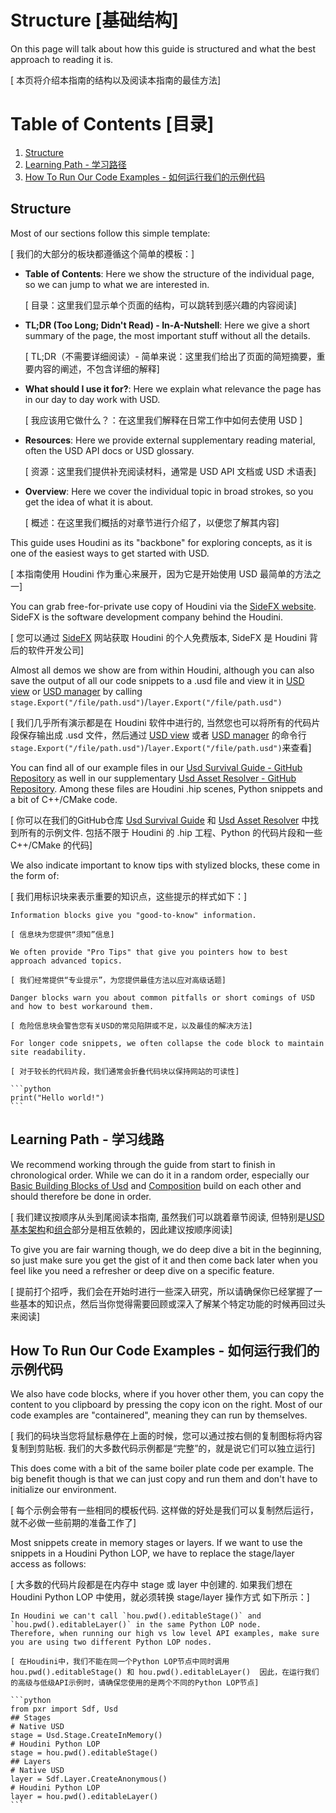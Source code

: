 
# Structure [基础结构]
On this page will talk about how this guide is structured and what the best approach to reading it is.

[ 本页将介绍本指南的结构以及阅读本指南的最佳方法]
# Table of Contents [目录]
1. [Structure](#structure)
1. [Learning Path - 学习路径](#learningPath)
1. [How To Run Our Code Examples - 如何运行我们的示例代码](#code)


## Structure <a name="structure"></a>
Most of our sections follow this simple template:

[ 我们的大部分的板块都遵循这个简单的模板：]
- **Table of Contents**: Here we show the structure of the individual page, so we can jump to what we are interested in.

    [ 目录：这里我们显示单个页面的结构，可以跳转到感兴趣的内容阅读]
- **TL;DR (Too Long; Didn't Read) - In-A-Nutshell**: Here we give a short summary of the page, the most important stuff without all the details.

    [ TL;DR（不需要详细阅读）- 简单来说：这里我们给出了页面的简短摘要，重要内容的阐述，不包含详细的解释]
- **What should I use it for?**: Here we explain what relevance the page has in our day to day work with USD.

    [ 我应该用它做什么？：在这里我们解释在日常工作中如何去使用 USD ]
- **Resources**: Here we provide external supplementary reading material, often the USD API docs or USD glossary.

    [ 资源：这里我们提供补充阅读材料，通常是 USD API 文档或 USD 术语表]
- **Overview**: Here we cover the individual topic in broad strokes, so you get the idea of what it is about.

    [ 概述：在这里我们概括的对章节进行介绍了，以便您了解其内容]

This guide uses Houdini as its "backbone" for exploring concepts, as it is one of the easiest ways to get started with USD.

[ 本指南使用 Houdini 作为重心来展开，因为它是开始使用 USD 最简单的方法之一]

You can grab free-for-private use copy of Houdini via the [SideFX website](https://www.sidefx.com/). SideFX is the software development company behind the Houdini.

[ 您可以通过 [SideFX](https://www.sidefx.com/) 网站获取 Houdini 的个人免费版本, SideFX 是 Houdini 背后的软件开发公司]

Almost all demos we show are from within Houdini, although you can also save the output of all our code snippets to a .usd file and view it in [USD view](../core/elements/standalone_utilities.md) or [USD manager](http://www.usdmanager.org/) by calling `stage.Export("/file/path.usd")`/`layer.Export("/file/path.usd")`

[ 我们几乎所有演示都是在 Houdini 软件中进行的, 当然您也可以将所有的代码片段保存输出成 .usd 文件，然后通过 [USD view](../core/elements/standalone_utilities.md) 或者 [USD manager](http://www.usdmanager.org/) 的命令行 `stage.Export("/file/path.usd")`/`layer.Export("/file/path.usd")`来查看]

You can find all of our example files in our [Usd Survival Guide - GitHub Repository](https://github.com/LucaScheller/VFX-UsdSurvivalGuide/tree/main/files) as well in our supplementary [Usd Asset Resolver - GitHub Repository](https://lucascheller.github.io/VFX-UsdAssetResolver/). Among these files are Houdini .hip scenes, Python snippets and a bit of C++/CMake code.

[ 你可以在我们的GitHub仓库 [Usd Survival Guide](https://github.com/LucaScheller/VFX-UsdSurvivalGuide/tree/main/files) 和 [Usd Asset Resolver](https://lucascheller.github.io/VFX-UsdAssetResolver/) 中找到所有的示例文件. 包括不限于 Houdini 的 .hip 工程、Python 的代码片段和一些 C++/CMake 的代码]

We also indicate important to know tips with stylized blocks, these come in the form of:

[ 我们用标识块来表示重要的知识点，这些提示的样式如下：]

~~~admonish info title="Info | Useful information!"
Information blocks give you "good-to-know" information.

[ 信息块为您提供“须知”信息]
~~~

~~~admonish info title="Pro Tip | Here is an advanced tip!"
We often provide "Pro Tips" that give you pointers how to best approach advanced topics.

[ 我们经常提供“专业提示”，为您提供最佳方法以应对高级话题]
~~~

~~~admonish danger title="Danger | Here comes trouble!"
Danger blocks warn you about common pitfalls or short comings of USD and how to best workaround them.

[ 危险信息块会警告您有关USD的常见陷阱或不足，以及最佳的解决方法]
~~~

~~~admonish tip title="Collapsible Block | Click me to show my content!" collapsible=true
For longer code snippets, we often collapse the code block to maintain site readability.

[ 对于较长的代码片段，我们通常会折叠代码块以保持网站的可读性]

```python
print("Hello world!")
```
~~~

## Learning Path - 学习线路 <a name="learningPath"></a>
We recommend working through the guide from start to finish in chronological order. While we can do it in a random order, especially our [Basic Building Blocks of Usd](../core/elements/overview.md) and [Composition](../core/composition/overview.md) build on each other and should therefore be done in order.

[ 我们建议按顺序从头到尾阅读本指南, 虽然我们可以跳着章节阅读, 但特别是[USD基本架构](../core/elements/overview.md)和[组合](../core/composition/overview.md)部分是相互依赖的，因此建议按顺序阅读]

To give you are fair warning though, we do deep dive a bit in the beginning, so just make sure you get the gist of it and then come back later when you feel like you need a refresher or deep dive on a specific feature.

[ 提前打个招呼，我们会在开始时进行一些深入研究，所以请确保你已经掌握了一些基本的知识点，然后当你觉得需要回顾或深入了解某个特定功能的时候再回过头来阅读]

## How To Run Our Code Examples - 如何运行我们的示例代码 <a name="code"></a>
We also have code blocks, where if you hover other them, you can copy the content to you clipboard by pressing the copy icon on the right.
Most of our code examples are "containered", meaning they can run by themselves.

[ 我们的码块当您将鼠标悬停在上面的时候，您可以通过按右侧的复制图标将内容复制到剪贴板. 我们的大多数代码示例都是“完整”的，就是说它们可以独立运行]

This does come with a bit of the same boiler plate code per example. The big benefit though is that we can just copy and run them and don't have to initialize our environment.

[ 每个示例会带有一些相同的模板代码. 这样做的好处是我们可以复制然后运行，就不必做一些前期的准备工作了]

Most snippets create in memory stages or layers. If we want to use the snippets in a Houdini Python LOP, we have to replace the stage/layer access as follows:

[ 大多数的代码片段都是在内存中 stage 或 layer 中创建的. 如果我们想在 Houdini Python LOP 中使用，就必须转换 stage/layer 操作方式 如下所示：]

~~~admonish danger title="Danger | Houdini Python LOP Stage/Layer access"
In Houdini we can't call `hou.pwd().editableStage()` and `hou.pwd().editableLayer()` in the same Python LOP node.
Therefore, when running our high vs low level API examples, make sure you are using two different Python LOP nodes.

[ 在Houdini中，我们不能在同一个Python LOP节点中同时调用 hou.pwd().editableStage() 和 hou.pwd().editableLayer()  因此，在运行我们的高级与低级API示例时，请确保您使用的是两个不同的Python LOP节点]
~~~

~~~admonish tip title=""
```python
from pxr import Sdf, Usd
## Stages
# Native USD
stage = Usd.Stage.CreateInMemory()
# Houdini Python LOP
stage = hou.pwd().editableStage()
## Layers
# Native USD
layer = Sdf.Layer.CreateAnonymous()
# Houdini Python LOP
layer = hou.pwd().editableLayer()
```
~~~


